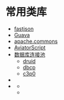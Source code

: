 # 常用类库

- [fastjson](https://github.com/alibaba/fastjson)
- [Guava](https://github.com/google/guava)
- [apache.commons]()
- [AviatorScript](https://www.yuque.com/boyan-avfmj/aviatorscript/cpow90)
- [数据库连接池]()
  - [druid]()
  - [dbcp]()
  - [c3p0]()
- []()
- []()
  - []()
  - []()
